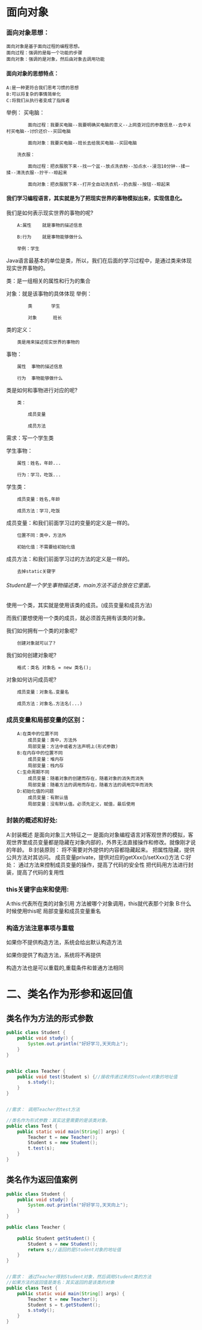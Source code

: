 # 面向对象
### 面向对象思想：
  	面向对象是基于面向过程的编程思想。
 	面向过程：强调的是每一个功能的步骤
 	面向对象：强调的是对象，然后由对象去调用功能
  
#### 面向对象的思想特点：
  	A:是一种更符合我们思考习惯的思想
 	B:可以将复杂的事情简单化
  	C:将我们从执行者变成了指挥者
  
  举例：
  		买电脑：
		
  			面向过程：我要买电脑--我要明确买电脑的意义--上网查对应的参数信息--去中关村买电脑--讨价还价--买回电脑
			
  			面向对象：我要买电脑--班长去给我买电脑--买回电脑
			
 		洗衣服：
		
  			面向过程：把衣服脱下来--找一个盆--放点洗衣粉--加点水--浸泡10分钟--揉一揉--清洗衣服--拧干--晾起来
			
  			面向对象：把衣服脱下来--打开全自动洗衣机--扔衣服--按钮--晾起来
 
  #### 我们学习编程语言，其实就是为了把现实世界的事物模拟出来，实现信息化。
  
  我们是如何表示现实世界的事物的呢?
  
 		A:属性	就是事物的描述信息
		
  		B:行为	就是事物能够做什么
		
  		举例：学生
  
  Java语言最基本的单位是类，所以，我们在后面的学习过程中，是通过类来体现现实世界事物的。
  
  类：是一组相关的属性和行为的集合
  
  对象：就是该事物的具体体现
  		举例：
		
  			类		学生
			
  			对象		班长
 
 
 
 类的定义：
 
  		类是用来描述现实世界的事物的
  
  事物：
  
  		属性	事物的描述信息
		
  		行为	事物能够做什么
  
  类是如何和事物进行对应的呢?
  
  		类：
		
  			成员变量
			
 			成员方法
 
  需求：写一个学生类
 
  学生事物：
  
  		属性：姓名，年龄...
		
  		行为：学习，吃饭...
  
  学生类：
  
  		成员变量：姓名,年龄
		
  		成员方法：学习,吃饭
 
  成员变量：和我们前面学习过的变量的定义是一样的。
  
  		位置不同：类中，方法外
		
  		初始化值：不需要给初始化值
		
  成员方法：和我们前面学习过的方法的定义是一样的。
  
  		去掉static关键字
 
###### Student是一个学生事物描述类，main方法不适合放在它里面。
  
  使用一个类，其实就是使用该类的成员。(成员变量和成员方法)
  
  而我们要想使用一个类的成员，就必须首先拥有该类的对象。
  
  我们如何拥有一个类的对象呢?
  
  		创建对象就可以了?
		
  我们如何创建对象呢?
  
  		格式：类名 对象名 = new 类名();
		
  对象如何访问成员呢?
  
  		成员变量：对象名.变量名
		
  		成员方法：对象名.方法名(...)
 
 
 
 ### 成员变量和局部变量的区别：
  		A:在类中的位置不同
  			成员变量：类中，方法外
  			局部变量：方法中或者方法声明上(形式参数)
  		B:在内存中的位置不同
  			成员变量：堆内存
  			局部变量：栈内存
  		C:生命周期不同
  			成员变量：随着对象的创建而存在，随着对象的消失而消失
 			局部变量：随着方法的调用而存在，随着方法的调用完毕而消失
  		D:初始化值的问题
  			成员变量：有默认值
 			局部变量：没有默认值。必须先定义，赋值，最后使用
### 封装的概述和好处:
A:封装概述
是面向对象三大特征之一
是面向对象编程语言对客观世界的模拟，客观世界里成员变量都是隐藏在对象内部的，外界无法直接操作和修改。就像刚才说的年龄。
B:封装原则：
将不需要对外提供的内容都隐藏起来。
把属性隐藏，提供公共方法对其访问。
成员变量private，提供对应的getXxx()/setXxx()方法
C:好处：
通过方法来控制成员变量的操作，提高了代码的安全性
把代码用方法进行封装，提高了代码的复用性
 
### this关键字由来和使用:
A:this:代表所在类的对象引用
方法被哪个对象调用，this就代表那个对象
B:什么时候使用this呢
局部变量和成员变量重名
 
### 构造方法注意事项与重载
如果你不提供构造方法，系统会给出默认构造方法

如果你提供了构造方法，系统将不再提供

构造方法也是可以重载的,重载条件和普通方法相同

# 二、类名作为形参和返回值
## 类名作为方法的形式参数
```java
public class Student {
	public void study() {
		System.out.println("好好学习,天天向上");
	}
}


public class Teacher {
	public void test(Student s) {//接收传递过来的Student对象的地址值
		s.study();                  
	}
}


//需求： 调用Teacher的test方法

//类名作为形式参数：其实这里需要的是该类对象。
public class Test {
	public static void main(String[] args) {
		Teacher t = new Teacher();
		Student s = new Student();
		t.test(s);
	}
}
```
## 类名作为返回值案例
```java
public class Student {
	public void study() {
		System.out.println("好好学习,天天向上");
	}
}

public class Teacher {
	
	public Student getStudent() {
		Student s = new Student();
		return s;//返回的是Student对象的地址值
	}
}


//需求： 通过Teacher得到Student对象，然后调用Student类的方法
//如果方法的返回值是类名：其实返回的是该类的对象
public class Test {
	public static void main(String[] args) {
		Teacher t = new Teacher();
		Student s = t.getStudent();
		s.study();
	}
}
```
